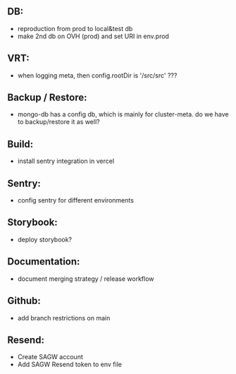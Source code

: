 DB:
---
- reproduction from prod to local&test db
- make 2nd db on OVH (prod) and set URI in env.prod

VRT:
----
- when logging meta, then config.rootDir is '/src/src' ???

Backup / Restore:
-----------------
- mongo-db has a config db, which is mainly for cluster-meta. do we have to backup/restore it as well?

Build:
------
- install sentry integration in vercel

Sentry:
-------
- config sentry for different environments

Storybook:
----------
- deploy storybook?

Documentation:
--------------
- document merging strategy / release workflow

Github:
-------
- add branch restrictions on main

Resend:
-------
- Create SAGW account
- Add SAGW Resend token to env file